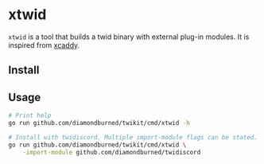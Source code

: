 # xtwid

`xtwid` is a tool that builds a twid binary with external plug-in modules. It is
inspired from [xcaddy](https://github.com/caddyserver/xcaddy).

## Install

## Usage

```sh
# Print help
go run github.com/diamondburned/twikit/cmd/xtwid -h

# Install with twidiscord. Multiple import-module flags can be stated.
go run github.com/diamondburned/twikit/cmd/xtwid \
	-import-module github.com/diamondburned/twidiscord
```
